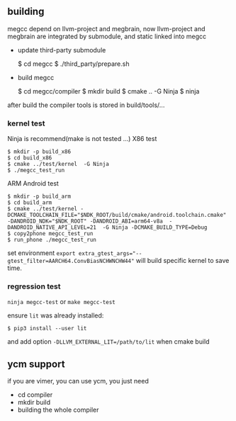 ## building

megcc depend on llvm-project and megbrain, now llvm-project and megbrain are integrated by submodule, and static linked into megcc
- update third-party submodule

    $ cd megcc
    $ ./third_party/prepare.sh

- build megcc

    $ cd megcc/compiler
    $ mkdir build
    $ cmake .. -G Ninja
    $ ninja

after build the compiler tools is stored in build/tools/...

### kernel test
Ninja is recommend(make is not tested ...)
X86 test

    $ mkdir -p build_x86
    $ cd build_x86
    $ cmake ../test/kernel  -G Ninja
    $ ./megcc_test_run
ARM Android test 

    $ mkdir -p build_arm
    $ cd build_arm
    $ cmake ../test/kernel -DCMAKE_TOOLCHAIN_FILE="$NDK_ROOT/build/cmake/android.toolchain.cmake"  -DANDROID_NDK="$NDK_ROOT" -DANDROID_ABI=arm64-v8a  -DANDROID_NATIVE_API_LEVEL=21  -G Ninja -DCMAKE_BUILD_TYPE=Debug
    $ copy2phone megcc_test_run
    $ run_phone ./megcc_test_run

set environment `export extra_gtest_args="--gtest_filter=AARCH64.ConvBiasNCHWNCHW44"` will build specific kernel to save time. 

### regression test
`ninja megcc-test` or `make megcc-test`

ensure `lit` was already installed:

    $ pip3 install --user lit

and add option `-DLLVM_EXTERNAL_LIT=/path/to/lit` when cmake build

## ycm support
if you are vimer, you can use ycm, you just need
- cd compiler
- mkdir build
- building the whole compiler
